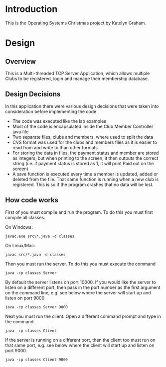 
# Introduction

This is the Operating Systems Christmas project by Katelyn Graham.

# Design

## Overview

This is a Multi-threaded TCP Server Application, which allows multiple Clubs to be registered, login and manage their membership database.


## Design Decisions
In this application there were various design decisions that were taken into consideration before implementing the code.
-	The code was executed like the lab examples
-	Most of the code is encapsulated inside the Club Member Controller java file
-	Two separate files, clubs and members, where used to split the data
-	CVS format was used for the clubs and members files as it is easier to read from and write to than other formats
-	For storing the data in files, the payment status and member are stored as integers, but when printing to the screen, it then outputs the correct string (i.e. if payment status is stored as 1, it will print Paid out on the screen)
-	A save function is executed every time a member is updated, added or deleted from the file. That same function is running when a new club is registered. This is so if the program crashes that no data will be lost.


## How code works

First of you must compile and run the program. To do this you must first compile all classes.

On Windows:

```
javac.exe src\*.java -d classes
```

On Linux/Mac:

```
javac src/*.java -d classes
```

Then you must run the server. To do this you must execute the command

```
java -cp classes Server
```

By default the server listens on port 10000. If you would like the server to listen on a different port, then pass in the port number as the first argument on the command line, e.g. see below where the server will start up and listen on port 9000

```
java -cp classes Server 9000
```

Next you must run the client. Open a different command prompt and type in the command
```
java -cp classes Client 
```

If the server is running on a different port, then the client too must run on that same port, e.g. see below where the client will start up and listen on port 9000.

```
java -cp classes Client 9000
```







